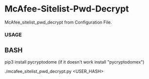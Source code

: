# McAfee-Sitelist-Pwd-Decrypt
McAfee_sitelist_pwd_decrypt from Configuration File.
### USAGE
## BASH
pip3 install pycryptodome (if it doesn't work install "pycryptodomex")


./mcafee_sitelist_pwd_decrypt.py <USER_HASH>
